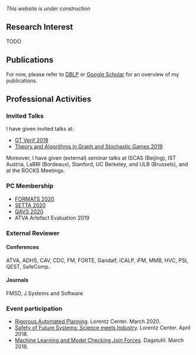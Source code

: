 *This website is under construction*

## Research Interest

TODO


## Publications

For now, please refer to [DBLP](https://dblp.uni-trier.de/pers/hd/j/Junges:Sebastian) or [Google Scholar](https://scholar.google.com/citations?user=anwAmOEAAAAJ&hl=de) for an overview of my publications.


## Professional Activities

### Invited Talks

I have given invited talks at:

- [GT Verif 2018](http://gt-verif.loria.fr/Wiki.jsp?page=JA-2018)
- [Theory and Algorithms in Graph and Stochastic Games 2019](http://math.umons.ac.be/gamenet2019/)

Moreover, I have given (external) seminar talks at ISCAS (Beijing), IST Austria, LaBRI (Bordeaux), Stanford, UC Berkeley, and ULB (Brussels), and at the ROCKS Meetings.

### PC Membership

- [FORMATS 2020](https://formats-2020.cs.ru.nl)
- [SETTA 2020](http://lcs.ios.ac.cn/setta2020/index.html)
- [QAVS 2020](https://qavs.edgecloud.de)
- ATVA Artefact Evaluation 2019

### External Reviewer
#### Conferences
ATVA, ADHS, CAV, CDC, FM, FORTE, Gandalf, ICALP, iFM, MMB, HVC, PSI, QEST, SafeComp.
#### Journals
FMSD, J.Systems and Software


### Event participation

- [Rigorous Automated Planning](https://www.lorentzcenter.nl/lc/web/2020/1240/info.php3?wsid=1240&venue=Oort). Lorentz Center. March 2020.
- [Safety of Future Systems: Science meets Industry](https://www.lorentzcenter.nl/lc/web/2018/977/info.php3?wsid=977&venue=Oort). Lorentz Center. April 2018.
- [Machine Learning and Model Checking Join Forces](https://www.dagstuhl.de/en/program/calendar/semhp/?semnr=18121). Dagstuhl. March 2018.
